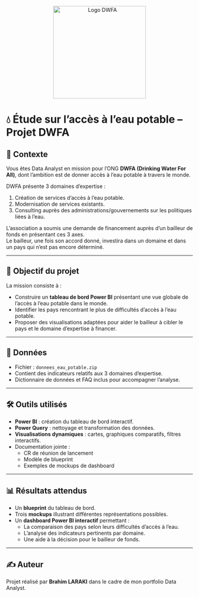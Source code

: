 <p align="center">
  <img src="images/LOGODWFA.png" alt="Logo DWFA" width="250"/>
</p>

# 💧 Étude sur l’accès à l’eau potable – Projet DWFA

## 📌 Contexte
Vous êtes Data Analyst en mission pour l’ONG **DWFA (Drinking Water For All)**, dont l’ambition est de donner accès à l’eau potable à travers le monde.  

DWFA présente 3 domaines d’expertise :  
1. Création de services d’accès à l’eau potable.  
2. Modernisation de services existants.  
3. Consulting auprès des administrations/gouvernements sur les politiques liées à l’eau.  

L’association a soumis une demande de financement auprès d’un bailleur de fonds en présentant ces 3 axes.  
Le bailleur, une fois son accord donné, investira dans un domaine et dans un pays qui n’est pas encore déterminé.  

---

## 🎯 Objectif du projet
La mission consiste à :  
- Construire un **tableau de bord Power BI** présentant une vue globale de l’accès à l’eau potable dans le monde.  
- Identifier les pays rencontrant le plus de difficultés d’accès à l’eau potable.  
- Proposer des visualisations adaptées pour aider le bailleur à cibler le pays et le domaine d’expertise à financer.  

---

## 📂 Données
- Fichier : `donnees_eau_potable.zip`  
- Contient des indicateurs relatifs aux 3 domaines d’expertise.  
- Dictionnaire de données et FAQ inclus pour accompagner l’analyse.  

---

## 🛠️ Outils utilisés
- **Power BI** : création du tableau de bord interactif.  
- **Power Query** : nettoyage et transformation des données.  
- **Visualisations dynamiques** : cartes, graphiques comparatifs, filtres interactifs.  
- Documentation jointe : 
  - CR de réunion de lancement  
  - Modèle de blueprint  
  - Exemples de mockups de dashboard  

---

## 📊 Résultats attendus
- Un **blueprint** du tableau de bord.  
- Trois **mockups** illustrant différentes représentations possibles.  
- Un **dashboard Power BI interactif** permettant :  
  - La comparaison des pays selon leurs difficultés d’accès à l’eau.  
  - L’analyse des indicateurs pertinents par domaine.  
  - Une aide à la décision pour le bailleur de fonds.  

---

## ✍️ Auteur
Projet réalisé par **Brahim LARAKI** dans le cadre de mon portfolio Data Analyst.
